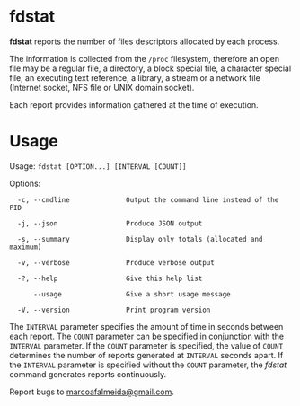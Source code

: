 # fdstat
**fdstat** reports the number of files descriptors allocated by each process.

The information is collected from the `/proc` filesystem, therefore an
open file may be a regular file, a directory, a block special file, a
character special file, an executing text reference, a library, a
stream or a network file (Internet socket, NFS file or UNIX domain
socket).

Each report provides information gathered at the time of execution.


# Usage

Usage: `fdstat [OPTION...] [INTERVAL [COUNT]]`

Options:
```
  -c, --cmdline              Output the command line instead of the PID

  -j, --json                 Produce JSON output

  -s, --summary              Display only totals (allocated and maximum)

  -v, --verbose              Produce verbose output

  -?, --help                 Give this help list

      --usage                Give a short usage message

  -V, --version              Print program version
```

The `INTERVAL` parameter specifies the amount of time in seconds between each  report.
The  `COUNT` parameter can be specified in conjunction with the `INTERVAL` parameter. If
the `COUNT` parameter is specified, the  value  of `COUNT`  determines  the  number  of
reports  generated at `INTERVAL` seconds apart. If the `INTERVAL` parameter is specified
without the `COUNT` parameter, the *fdstat* command generates reports continuously.

Report bugs to <marcoafalmeida@gmail.com>.
